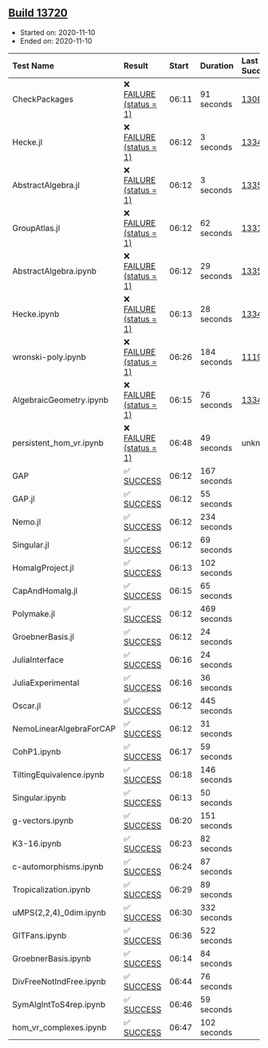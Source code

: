 ## [Build 13720](https://oscarci.mathematik.uni-kl.de/job/oscar/13720/)

* Started on: 2020-11-10
* Ended on: 2020-11-10

| Test Name    | Result | Start | Duration | Last Success | First Failure |
|:-------------|:-------|:------|:---------|:-------------|:--------------|
| CheckPackages | ❌ [FAILURE (status = 1)](https://oscarci.mathematik.uni-kl.de/job/oscar/13720/artifact/logs/build-13720/CheckPackages.log) | 06:11 | 91 seconds | [13085](https://oscarci.mathematik.uni-kl.de/job/oscar/13085/) | [13086](https://oscarci.mathematik.uni-kl.de/job/oscar/13086/) |
| Hecke.jl | ❌ [FAILURE (status = 1)](https://oscarci.mathematik.uni-kl.de/job/oscar/13720/artifact/logs/build-13720/Hecke.jl.log) | 06:12 | 3 seconds | [13341](https://oscarci.mathematik.uni-kl.de/job/oscar/13341/) | [13342](https://oscarci.mathematik.uni-kl.de/job/oscar/13342/) |
| AbstractAlgebra.jl | ❌ [FAILURE (status = 1)](https://oscarci.mathematik.uni-kl.de/job/oscar/13720/artifact/logs/build-13720/AbstractAlgebra.jl.log) | 06:12 | 3 seconds | [13355](https://oscarci.mathematik.uni-kl.de/job/oscar/13355/) | [13356](https://oscarci.mathematik.uni-kl.de/job/oscar/13356/) |
| GroupAtlas.jl | ❌ [FAILURE (status = 1)](https://oscarci.mathematik.uni-kl.de/job/oscar/13720/artifact/logs/build-13720/GroupAtlas.jl.log) | 06:12 | 62 seconds | [13311](https://oscarci.mathematik.uni-kl.de/job/oscar/13311/) | [13312](https://oscarci.mathematik.uni-kl.de/job/oscar/13312/) |
| AbstractAlgebra.ipynb | ❌ [FAILURE (status = 1)](https://oscarci.mathematik.uni-kl.de/job/oscar/13720/artifact/logs/build-13720/AbstractAlgebra.ipynb.log) | 06:12 | 29 seconds | [13355](https://oscarci.mathematik.uni-kl.de/job/oscar/13355/) | [13356](https://oscarci.mathematik.uni-kl.de/job/oscar/13356/) |
| Hecke.ipynb | ❌ [FAILURE (status = 1)](https://oscarci.mathematik.uni-kl.de/job/oscar/13720/artifact/logs/build-13720/Hecke.ipynb.log) | 06:13 | 28 seconds | [13341](https://oscarci.mathematik.uni-kl.de/job/oscar/13341/) | [13342](https://oscarci.mathematik.uni-kl.de/job/oscar/13342/) |
| wronski-poly.ipynb | ❌ [FAILURE (status = 1)](https://oscarci.mathematik.uni-kl.de/job/oscar/13720/artifact/logs/build-13720/wronski-poly.ipynb.log) | 06:26 | 184 seconds | [11192](https://oscarci.mathematik.uni-kl.de/job/oscar/11192/) | [11193](https://oscarci.mathematik.uni-kl.de/job/oscar/11193/) |
| AlgebraicGeometry.ipynb | ❌ [FAILURE (status = 1)](https://oscarci.mathematik.uni-kl.de/job/oscar/13720/artifact/logs/build-13720/AlgebraicGeometry.ipynb.log) | 06:15 | 76 seconds | [13341](https://oscarci.mathematik.uni-kl.de/job/oscar/13341/) | [13342](https://oscarci.mathematik.uni-kl.de/job/oscar/13342/) |
| persistent_hom_vr.ipynb | ❌ [FAILURE (status = 1)](https://oscarci.mathematik.uni-kl.de/job/oscar/13720/artifact/logs/build-13720/persistent_hom_vr.ipynb.log) | 06:48 | 49 seconds | unknown | unknown |
| GAP | ✅ [SUCCESS](https://oscarci.mathematik.uni-kl.de/job/oscar/13720/artifact/logs/build-13720/GAP.log) | 06:12 | 167 seconds |  |  |
| GAP.jl | ✅ [SUCCESS](https://oscarci.mathematik.uni-kl.de/job/oscar/13720/artifact/logs/build-13720/GAP.jl.log) | 06:12 | 55 seconds |  |  |
| Nemo.jl | ✅ [SUCCESS](https://oscarci.mathematik.uni-kl.de/job/oscar/13720/artifact/logs/build-13720/Nemo.jl.log) | 06:12 | 234 seconds |  |  |
| Singular.jl | ✅ [SUCCESS](https://oscarci.mathematik.uni-kl.de/job/oscar/13720/artifact/logs/build-13720/Singular.jl.log) | 06:12 | 69 seconds |  |  |
| HomalgProject.jl | ✅ [SUCCESS](https://oscarci.mathematik.uni-kl.de/job/oscar/13720/artifact/logs/build-13720/HomalgProject.jl.log) | 06:13 | 102 seconds |  |  |
| CapAndHomalg.jl | ✅ [SUCCESS](https://oscarci.mathematik.uni-kl.de/job/oscar/13720/artifact/logs/build-13720/CapAndHomalg.jl.log) | 06:15 | 65 seconds |  |  |
| Polymake.jl | ✅ [SUCCESS](https://oscarci.mathematik.uni-kl.de/job/oscar/13720/artifact/logs/build-13720/Polymake.jl.log) | 06:12 | 469 seconds |  |  |
| GroebnerBasis.jl | ✅ [SUCCESS](https://oscarci.mathematik.uni-kl.de/job/oscar/13720/artifact/logs/build-13720/GroebnerBasis.jl.log) | 06:12 | 24 seconds |  |  |
| JuliaInterface | ✅ [SUCCESS](https://oscarci.mathematik.uni-kl.de/job/oscar/13720/artifact/logs/build-13720/JuliaInterface.log) | 06:16 | 24 seconds |  |  |
| JuliaExperimental | ✅ [SUCCESS](https://oscarci.mathematik.uni-kl.de/job/oscar/13720/artifact/logs/build-13720/JuliaExperimental.log) | 06:16 | 36 seconds |  |  |
| Oscar.jl | ✅ [SUCCESS](https://oscarci.mathematik.uni-kl.de/job/oscar/13720/artifact/logs/build-13720/Oscar.jl.log) | 06:12 | 445 seconds |  |  |
| NemoLinearAlgebraForCAP | ✅ [SUCCESS](https://oscarci.mathematik.uni-kl.de/job/oscar/13720/artifact/logs/build-13720/NemoLinearAlgebraForCAP.log) | 06:12 | 31 seconds |  |  |
| CohP1.ipynb | ✅ [SUCCESS](https://oscarci.mathematik.uni-kl.de/job/oscar/13720/artifact/logs/build-13720/CohP1.ipynb.log) | 06:17 | 59 seconds |  |  |
| TiltingEquivalence.ipynb | ✅ [SUCCESS](https://oscarci.mathematik.uni-kl.de/job/oscar/13720/artifact/logs/build-13720/TiltingEquivalence.ipynb.log) | 06:18 | 146 seconds |  |  |
| Singular.ipynb | ✅ [SUCCESS](https://oscarci.mathematik.uni-kl.de/job/oscar/13720/artifact/logs/build-13720/Singular.ipynb.log) | 06:13 | 50 seconds |  |  |
| g-vectors.ipynb | ✅ [SUCCESS](https://oscarci.mathematik.uni-kl.de/job/oscar/13720/artifact/logs/build-13720/g-vectors.ipynb.log) | 06:20 | 151 seconds |  |  |
| K3-16.ipynb | ✅ [SUCCESS](https://oscarci.mathematik.uni-kl.de/job/oscar/13720/artifact/logs/build-13720/K3-16.ipynb.log) | 06:23 | 82 seconds |  |  |
| c-automorphisms.ipynb | ✅ [SUCCESS](https://oscarci.mathematik.uni-kl.de/job/oscar/13720/artifact/logs/build-13720/c-automorphisms.ipynb.log) | 06:24 | 87 seconds |  |  |
| Tropicalization.ipynb | ✅ [SUCCESS](https://oscarci.mathematik.uni-kl.de/job/oscar/13720/artifact/logs/build-13720/Tropicalization.ipynb.log) | 06:29 | 89 seconds |  |  |
| uMPS(2,2,4)_0dim.ipynb | ✅ [SUCCESS](https://oscarci.mathematik.uni-kl.de/job/oscar/13720/artifact/logs/build-13720/uMPS-2-2-4-_0dim.ipynb.log) | 06:30 | 332 seconds |  |  |
| GITFans.ipynb | ✅ [SUCCESS](https://oscarci.mathematik.uni-kl.de/job/oscar/13720/artifact/logs/build-13720/GITFans.ipynb.log) | 06:36 | 522 seconds |  |  |
| GroebnerBasis.ipynb | ✅ [SUCCESS](https://oscarci.mathematik.uni-kl.de/job/oscar/13720/artifact/logs/build-13720/GroebnerBasis.ipynb.log) | 06:14 | 84 seconds |  |  |
| DivFreeNotIndFree.ipynb | ✅ [SUCCESS](https://oscarci.mathematik.uni-kl.de/job/oscar/13720/artifact/logs/build-13720/DivFreeNotIndFree.ipynb.log) | 06:44 | 76 seconds |  |  |
| SymAlgIntToS4rep.ipynb | ✅ [SUCCESS](https://oscarci.mathematik.uni-kl.de/job/oscar/13720/artifact/logs/build-13720/SymAlgIntToS4rep.ipynb.log) | 06:46 | 59 seconds |  |  |
| hom_vr_complexes.ipynb | ✅ [SUCCESS](https://oscarci.mathematik.uni-kl.de/job/oscar/13720/artifact/logs/build-13720/hom_vr_complexes.ipynb.log) | 06:47 | 102 seconds |  |  |
